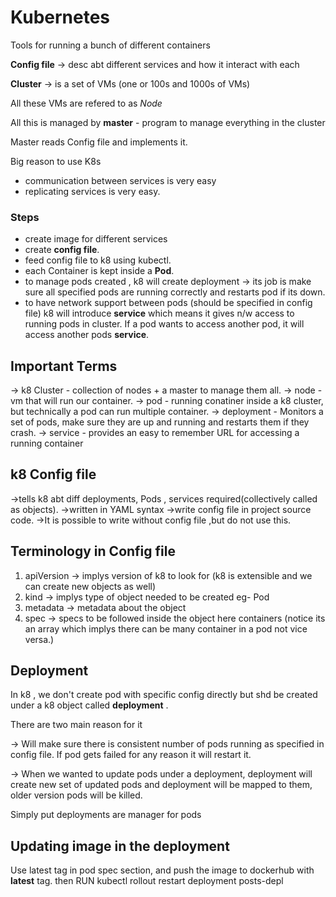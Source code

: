 # Kubernetes

Tools for running a bunch of different containers

**Config file** -> desc abt different services and how it interact with each

**Cluster** -> is a set of VMs (one or 100s and 1000s of VMs)

All these VMs are refered to as _Node_

All this is managed by **master** - program to manage everything in the cluster

Master reads Config file and implements it.

Big reason to use K8s

* communication between services is very easy
* replicating services is very easy.

### Steps

* create image for different services
* create **config file**.
* feed config file to k8 using kubectl.
* each Container is kept inside a **Pod**.
* to manage pods created , k8 will create deployment -> its job is make sure all specified pods are running correctly and restarts pod if its down.
* to have network support between pods (should be specified in config file)
k8 will introduce **service** which means it gives n/w access to running pods in cluster.
If a pod wants to access another pod, it will access another pods **service**.

## Important Terms
-> k8 Cluster - collection of nodes + a master to manage them all.
-> node - vm that will run our container.
-> pod - running conatiner inside a k8 cluster, but technically a pod can run multiple container.
-> deployment - Monitors a set of pods, make sure they are up and running and restarts them if they crash.
-> service - provides an easy to remember URL for accessing a running container

## k8 Config file

->tells k8 abt diff deployments, Pods , services required(collectively called as objects).
->written in YAML syntax
->write config file in project source code.
->It is possible to write without config file ,but do not use this.

## Terminology in Config file

1. apiVersion -> implys version of k8 to look for (k8 is extensible and we can create new objects as well)
1. kind -> implys type of object needed to be created eg- Pod
1. metadata -> metadata about the object
1. spec -> specs to be followed inside the object
here containers (notice its an array which implys there can be many container in a pod not vice versa.) 


## Deployment
In k8 , we don't create pod with specific config directly but shd be created under a k8 object called **deployment** .

There are two main reason for it 

-> Will make sure there is consistent number of pods running as specified in config file. If pod gets failed for any reason it will restart it.

-> When we wanted to update pods under a deployment, deployment will create new set of updated pods and deployment will be mapped to them, older version pods will be killed.


Simply put deployments are manager for pods


## Updating image in the deployment 

Use latest tag in pod spec section, and push the image to dockerhub with **latest** tag.
then RUN kubectl rollout restart deployment posts-depl
